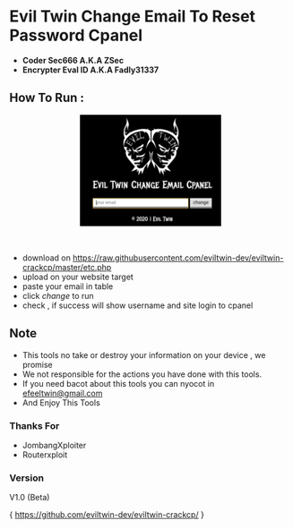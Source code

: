 # Evil Twin Change Email To Reset Password Cpanel

- **Coder Sec666 A.K.A ZSec**
- **Encrypter Eval ID A.K.A Fadly31337**

## How To Run :
 
 <p align="center">
 <img width="50%" src="images/20200523_101612.jpg"/>
 </p><br>
 
 - download on https://raw.githubusercontent.com/eviltwin-dev/eviltwin-crackcp/master/etc.php
 - upload on your website target
 - paste your email in table <br>
 - click *change* to run<br>
 - check , if success will show username and site login to cpanel
## Note

- This tools no take or destroy your information on your device , we promise
- We not responsible for the actions you have done with this tools.
- If you need bacot about this tools you can nyocot in efeeltwin@gmail.com
- And Enjoy This Tools

### Thanks For

- JombangXploiter
- Routerxploit

### Version

V1.0 (Beta)

{ https://github.com/eviltwin-dev/eviltwin-crackcp/ }
